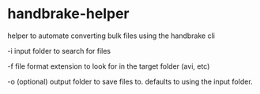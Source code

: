 handbrake-helper
================

helper to automate converting bulk files using the handbrake cli

-i input folder to search for files

-f file format extension to look for in the target folder (avi, etc)

-o (optional) output folder to save files to.  defaults to using the input folder.
